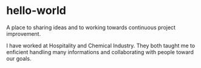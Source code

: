 # hello-world

A place to sharing ideas and to working towards continuous project improvement.

I have worked at Hospitality and Chemical Industry. They both taught me to enficient handling many informations and collaborating with people toward our goals.
